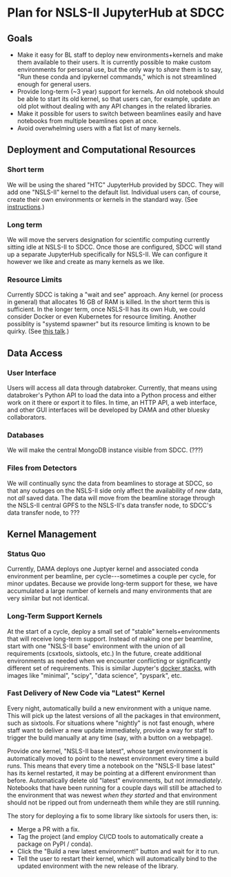 # Plan for NSLS-II JupyterHub at SDCC

## Goals
- Make it easy for BL staff to deploy new environments+kernels and make them
  available to their users. It is currently possible to make custom environments
  for personal use, but the only way to _share_ them is to say, "Run these conda
  and ipykernel commands," which is not streamlined enough for general users.
- Provide long-term (~3 year) support for kernels. An old notebook should be able to start
  its old kernel, so that users can, for example, update an old plot without
  dealing with any API changes in the related libraries.
- Make it possible for users to switch between beamlines easily and have
  notebooks from multiple beamlines open at once.
- Avoid overwhelming users with a flat list of many kernels.

## Deployment and Computational Resources

### Short term

We will be using the shared "HTC" JupyterHub provided by SDCC. They will add one
"NSLS-II" kernel to the default list. Individual users can, of course, create
their own environments or kernels in the standard way.  (See
[instructions](https://gist.github.com/danielballan/208bdf0a6b2741fed7ce92721d47fade).)

### Long term

We will move the servers designation for scientific computing currently sitting
idle at NSLS-II to SDCC. Once those are configured, SDCC will stand up a
separate JupyterHub specifically for NSLS-II. We can configure it however we
like and create as many kernels as we like.

### Resource Limits

Currently SDCC is taking a "wait and see" approach. Any kernel (or process in
general) that allocates 16 GB of RAM is killed. In the short term this is
sufficient. In the longer term, once NSLS-II has its own Hub, we could consider
Docker or even Kubernetes for resource limiting. Another possiblity is "systemd
spawner" but its resource limiting is known to be quirky.
(See [this talk](https://research.cs.wisc.edu/htcondor/HTCondorWeek2017/presentations/WedDownes_cgroups.pdf).)

## Data Access

### User Interface

Users will access all data through databroker. Currently, that means using
databroker's Python API to load the data into a Python process and either work
on it there or export it to files. In time, an HTTP API, a web interface, and
other GUI interfaces will be developed by DAMA and other bluesky collaborators.

### Databases

We will make the central MongoDB instance visible from SDCC. (???)

### Files from Detectors

We will continually sync the data from beamlines to storage at SDCC, so that any
outages on the NSLS-II side only affect the availability of *new* data, not
*all* saved data. The data will move from the beamline storage through the
NSLS-II central GPFS to the NSLS-II's data transfer node, to SDCC's data
transfer node, to ???

## Kernel Management 

### Status Quo

Currently, DAMA deploys one Juptyer kernel and associated conda environment per
beamline, per cycle---sometimes a couple per cycle, for minor updates. Because
we provide long-term support for these, we have accumulated a large number of
kernels and many environments that are very similar but not identical.

### Long-Term Support Kernels

At the start of a cycle, deploy a small set of "stable" kernels+environments
that will receive long-term support. Instead of making one per beamline,
start with one "NSLS-II base" environment with the union of all requirements
(csxtools, sixtools, etc.) In the future, create additional environments as
needed when we encounter conflicting or significantly different set of
requirements.  This is similar Jupyter's
[docker stacks](https://github.com/jupyter/docker-stacks), with images like
"minimal", "scipy", "data science", "pyspark", etc.

### Fast Delivery of New Code via "Latest" Kernel

Every night, automatically build a new environment with a unique name. This will
pick up the latest versions of all the packages in that environment, such as
sixtools. For situations where "nightly" is not fast enough, where staff want to
deliver a new update immediately, provide a way for staff to trigger the build
manually at any time (say, with a button on a webpage).

Provide *one* kernel, "NSLS-II base latest", whose target environment is
automatically moved to point to the newest environment every time a build runs.
This means that every time a notebook on the "NSLS-II base latest" has its
kernel restarted, it may be pointing at a different environment than before.
Automatically delete old "latest" environments, but not *immediately*. Notebooks
that have been running for a couple days will still be attached to the
environment that was newest *when they started* and that environment should not
be ripped out from underneath them while they are still running.

The story for deploying a fix to some library like sixtools for users then, is:
* Merge a PR with a fix.
* Tag the project (and employ CI/CD tools to automatically create a package on
  PyPI / conda).
* Click the "Build a new latest environment!" button and wait for it to run.
* Tell the user to restart their kernel, which will automatically bind to the
  updated environment with the new release of the library.
